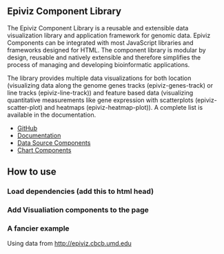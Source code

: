 ## Epiviz Component Library

The Epiviz Component Library is a reusable and extensible data visualization library and application framework for genomic data. Epiviz Components can be integrated with most JavaScript libraries and frameworks designed for HTML. The component library is modular by design, reusable and natively extensible and therefore simplifies the process of managing and developing bioinformatic applications.

The library provides multiple data visualizations for both location (visualizing data along the genome genes tracks (epiviz-genes-track) or line tracks (epiviz-line-track)) and feature based data (visualizing quantitative measurements like gene expression with scatterplots (epiviz-scatter-plot) and heatmaps (epiviz-heatmap-plot)). A complete list is available in the documentation.

- [GitHub](http://github.com/epiviz/epiviz-chart)
- [Documentation](http://epiviz.org/documentation)
- [Data Source Components](http://epiviz.github.io/polymer/datasource/)   
- [Chart Components](http://epiviz.github.io/polymer/charts/)

## How to use

### Load dependencies (add this to html head)

<script src="https://gist.github.com/jkanche/9bb7f79637329d15199464afb31ee2a2.js?file=dependencies"></script>

<script src="https://ghcdn.rawgit.org/epiviz/epiviz-chart/master/cdn/jquery/dist/jquery.js"></script>
<script src="https://ghcdn.rawgit.org/epiviz/epiviz-chart/master/cdn/jquery-ui/jquery-ui.js"></script>
<script src="https://ghcdn.rawgit.org/epiviz/epiviz-chart/master/cdn/renderingQueues/renderingQueue.js"></script>

<script src="https://ghcdn.rawgit.org/epiviz/epiviz-chart/master/cdn/webcomponentsjs/webcomponents-lite.js"></script>
<link rel="import" href="https://ghcdn.rawgit.org/epiviz/epiviz-chart/master/cdn/epiviz-components.html">


### Add Visualiation components to the page 

<script src="https://gist.github.com/jkanche/9bb7f79637329d15199464afb31ee2a2.js?file=scatter-plot"></script>

<epiviz-scatter-plot
  dim-s='["ExpressionA", "ExpressionB"]'
  json-data='{
  "rows": {
         "end": [101454659,0,417130,0,0,83502,0,148863,0,0],
         "start": [101322295,0,463451,0,0,132428,0,63018,0,0],
         "chr": ["chr11","chr11","chr11","chr11","chr11","chr11","chr11","chr11","chr11","chr11"]
  },
  "cols": {
         "ExpressionA": [-0.188,0.153,-0.762,0.53,-0.776,-0.32,-0.731,6.503,11.087,10.569],
         "ExpressionB": [-0.325,-0.289,-0.523,1.417,-0.636,-0.89,-0.786,4.885,9.112,8.862]
  }
}'></epiviz-scatter-plot>

### A fancier example

Using data from http://epiviz.cbcb.umd.edu

<epiviz-data-source provider-type="epiviz.data.WebServerDataProvider" provider-id="umd" provider-url="http://epiviz-dev.cbcb.umd.edu/api/"></epiviz-data-source>

<epiviz-environment chr="chr6" start=44076201 end=45076201 no-logo measurements='{"affy1":{
                    "id":"cancer",
                    "name":"Expression Colon Cancer",
                    "type":"feature",
                    "datasourceId":"gene_expression",
                    "datasourceGroup":"affymetrix_probeset",
                    "dataprovider":"umd",
                    "formula":null,
                    "defaultChartType":null,
                    "annotation":null,
                    "minValue":-3,
                    "maxValue":20,
                    "metadata":["probe"]
                },
                "affy2":{
                    "id":"normal",
                    "name":"Expression Colon Normal",
                    "type":"feature",
                    "datasourceId":"gene_expression",
                    "datasourceGroup":"affymetrix_probeset",
                    "dataprovider":"umd",
                    "formula":null,
                    "defaultChartType":null,
                    "annotation":null,
                    "minValue":-3,
                    "maxValue":20,
                    "metadata":["probe"]
                },
                "genes": {
                    "id": "genes",
                    "name": "Genes",
                    "type": "range",
                    "datasourceId": "genes",
                    "datasourceGroup": "genes",
                    "dataprovider": "umd",
                    "formula": null,
                    "defaultChartType": "Genes Track",
                    "annotation": null,
                    "minValue": null,
                    "maxValue": null,
                    "metadata": ["gene", "entrez", "exon_starts", "exon_ends"]
                }
              }'>
        <epiviz-genes-track id="test" class="charts" dim-s='["genes"]'></epiviz-genes-track>
        <epiviz-scatter-plot class="charts" dim-s='["affy1", "affy2"]'></epiviz-scatter-plot>
</epiviz-environment>



